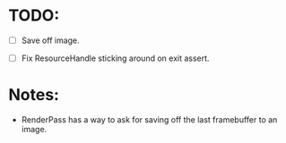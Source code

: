 TODO:
============
- [ ] Save off image.
- [ ] Fix ResourceHandle sticking around on exit assert.


Notes:
============
- RenderPass has a way to ask for saving off the last framebuffer to an image.
